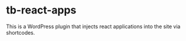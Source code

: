 # tb-react-apps
This is a WordPress plugin that injects react applications into the site via shortcodes.
